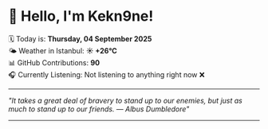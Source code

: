 # 👋 Hello, I'm Kekn9ne!

🗓️ Today is: **Thursday, 04 September 2025**  
🌤️ Weather in Istanbul: **☀️   +26°C**  
📊 GitHub Contributions: **90**  
🎧 Currently Listening: Not listening to anything right now ❌

---

_"It takes a great deal of bravery to stand up to our enemies, but just as much to stand up to our friends. — *Albus Dumbledore*"_

---
